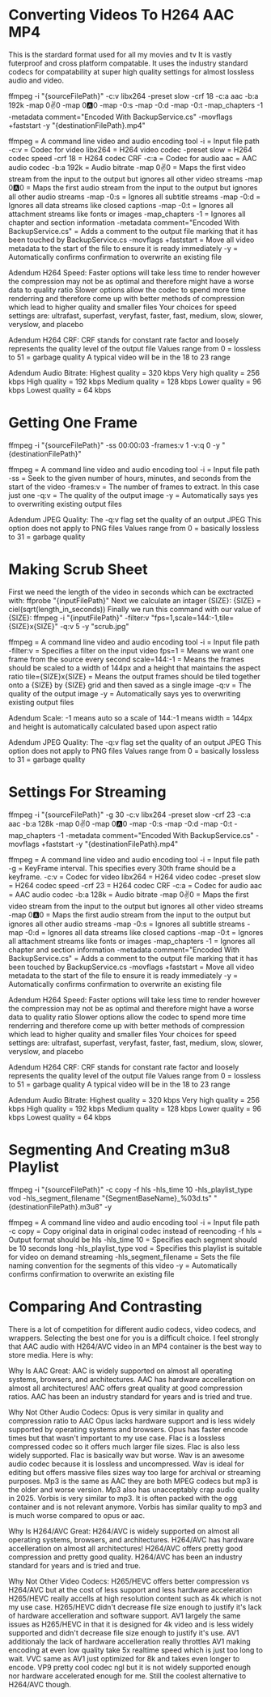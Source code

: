 # Converting Videos To H264 AAC MP4
This is the stardard format used for all my movies and tv
It is vastly futerproof and cross platform compatable.
It uses the industry standard codecs for compatability at super high quality settings for almost lossless audio and video.

ffmpeg -i "{sourceFilePath}" -c:v libx264 -preset slow -crf 18 -c:a aac -b:a 192k -map 0:v:0 -map 0:a:0 -map -0:s -map -0:d -map -0:t -map_chapters -1 -metadata comment="Encoded With BackupService.cs" -movflags +faststart -y "{destinationFilePath}.mp4"

ffmpeg = A command line video and audio encoding tool
-i = Input file path
-c:v = Codec for video
libx264 = H264 video codec
-preset slow = H264 codec speed
-crf 18 = H264 codec CRF
-c:a = Codec for audio
aac = AAC audio codec
-b:a 192k = Audio bitrate
-map 0:v:0 = Maps the first video stream from the input to the output but ignores all other video streams
-map 0:a:0 = Maps the first audio stream from the input to the output but ignores all other audio streams
-map -0:s = Ignores all subtitle streams
-map -0:d = Ignores all data streams like closed captions
-map -0:t = Ignores all attachment streams like fonts or images
-map_chapters -1 = Ignores all chapter and section information
-metadata comment="Encoded With BackupService.cs" = Adds a comment to the output file marking that it has been touched by BackupService.cs
-movflags +faststart = Move all video metadata to the start of the file to ensure it is ready immediately
-y = Automatically confirms confirmation to overwrite an existing file

Adendum H264 Speed:
Faster options will take less time to render however the compression may not be as optimal and therefore might have a worse data to quality ratio
Slower options allow the codec to spend more time renderring and therefore come up with better methods of compression which lead to higher quality and smaller files
Your choices for speed settings are: ultrafast, superfast, veryfast, faster, fast, medium, slow, slower, veryslow, and placebo

Adendum H264 CRF:
CRF stands for constant rate factor and loosely represents the quality level of the output file
Values range from 0 = lossless to 51 = garbage quality
A typical video will be in the 18 to 23 range

Adendum Audio Bitrate:
Highest quality = 320 kbps
Very high quality = 256 kbps
High quality = 192 kbps
Medium quality = 128 kbps
Lower quality = 96 kbps
Lowest quality = 64 kbps

# Getting One Frame
ffmpeg -i "{sourceFilePath}" -ss 00:00:03 -frames:v 1 -v:q 0 -y "{destinationFilePath}"

ffmpeg = A command line video and audio encoding tool
-i = Input file path
-ss = Seek to the given number of hours, minutes, and seconds from the start of the video
-frames:v = The number of frames to extract. In this case just one
-q:v = The quality of the output image
-y = Automatically says yes to overwriting existing output files

Adendum JPEG Quality:
The -q:v flag set the quality of an output JPEG
This option does not apply to PNG files
Values range from 0 = basically lossless to 31 = garbage quality

# Making Scrub Sheet
First we need the length of the video in seconds which can be exctracted with:
ffprobe "{inputFilePath}"
Next we calculate an intager {SIZE}:
{SIZE} = ciel(sqrt(length_in_seconds))
Finally we run this command with our value of {SIZE}:
ffmpeg -i "{inputFilePath}" -filter:v "fps=1,scale=144:-1,tile={SIZE}x{SIZE}" -q:v 5 -y "scrub.jpg"

ffmpeg = A command line video and audio encoding tool
-i = Input file path
-filter:v = Specifies a filter on the input video
fps=1 = Means we want one frame from the source every second
scale=144:-1 = Means the frames should be scaled to a width of 144px and a height that maintains the aspect ratio
tile={SIZE}x{SIZE} = Means the output frames should be tiled together onto a {SIZE} by {SIZE} grid and then saved as a single image
-q:v = The quality of the output image
-y = Automatically says yes to overwriting existing output files

Adendum Scale:
-1 means auto so a scale of 144:-1 means width = 144px and height is automatically calculated based upon aspect ratio

Adendum JPEG Quality:
The -q:v flag set the quality of an output JPEG
This option does not apply to PNG files
Values range from 0 = basically lossless to 31 = garbage quality

# Settings For Streaming
ffmpeg -i "{sourceFilePath}" -g 30 -c:v libx264 -preset slow -crf 23 -c:a aac -b:a 128k -map 0:v:0 -map 0:a:0 -map -0:s -map -0:d -map -0:t -map_chapters -1 -metadata comment="Encoded With BackupService.cs" -movflags +faststart -y "{destinationFilePath}.mp4"

ffmpeg = A command line video and audio encoding tool
-i = Input file path
-g = KeyFrame interval. This specifies every 30th frame should be a keyframe.
-c:v = Codec for video
libx264 = H264 video codec
-preset slow = H264 codec speed
-crf 23 = H264 codec CRF
-c:a = Codec for audio
aac = AAC audio codec
-b:a 128k = Audio bitrate
-map 0:v:0 = Maps the first video stream from the input to the output but ignores all other video streams
-map 0:a:0 = Maps the first audio stream from the input to the output but ignores all other audio streams
-map -0:s = Ignores all subtitle streams
-map -0:d = Ignores all data streams like closed captions
-map -0:t = Ignores all attachment streams like fonts or images
-map_chapters -1 = Ignores all chapter and section information
-metadata comment="Encoded With BackupService.cs" = Adds a comment to the output file marking that it has been touched by BackupService.cs
-movflags +faststart = Move all video metadata to the start of the file to ensure it is ready immediately
-y = Automatically confirms confirmation to overwrite an existing file

Adendum H264 Speed:
Faster options will take less time to render however the compression may not be as optimal and therefore might have a worse data to quality ratio
Slower options allow the codec to spend more time renderring and therefore come up with better methods of compression which lead to higher quality and smaller files
Your choices for speed settings are: ultrafast, superfast, veryfast, faster, fast, medium, slow, slower, veryslow, and placebo

Adendum H264 CRF:
CRF stands for constant rate factor and loosely represents the quality level of the output file
Values range from 0 = lossless to 51 = garbage quality
A typical video will be in the 18 to 23 range

Adendum Audio Bitrate:
Highest quality = 320 kbps
Very high quality = 256 kbps
High quality = 192 kbps
Medium quality = 128 kbps
Lower quality = 96 kbps
Lowest quality = 64 kbps

# Segmenting And Creating m3u8 Playlist
ffmpeg -i "{sourceFilePath}" -c copy -f hls -hls_time 10 -hls_playlist_type vod -hls_segment_filename "{SegmentBaseName}_%03d.ts" "{destinationFilePath}.m3u8" -y

ffmpeg = A command line video and audio encoding tool
-i = Input file path
-c copy = Copy original data in original codec instead of reencoding
-f hls = Output format should be hls
-hls_time 10 = Specifies each segment should be 10 seconds long
-hls_playlist_type vod = Specifies this playlist is suitable for video on demand streaming
-hls_segment_filename = Sets the file naming convention for the segments of this video
-y = Automatically confirms confirmation to overwrite an existing file

# Comparing And Contrasting
There is a lot of competition for different audio codecs, video codecs, and wrappers.
Selecting the best one for you is a difficult choice.
I feel strongly that AAC audio with H264/AVC video in an MP4 container is the best way to store media.
Here is why:

Why Is AAC Great:
AAC is widely supported on almost all operating systems, browsers, and architectures.
AAC has hardware accelleration on almost all architectures!
AAC offers great quality at good compression ratios.
AAC has been an industry standard for years and is tried and true.

Why Not Other Audio Codecs:
Opus is very similar in quality and compression ratio to AAC
Opus lacks hardware support and is less widely supported by operating systems and browsers.
Opus has faster encode times but that wasn't important to my use case.
Flac is a lossless compressed codec so it offers much larger file sizes.
Flac is also less widely supported.
Flac is basically wav but worse.
Wav is an awesome audio codec because it is lossless and uncompressed.
Wav is ideal for editing but offers massive files sizes way too large for archival or streaming purposes.
Mp3 is the same as AAC they are both MPEG codecs but mp3 is the older and worse version.
Mp3 also has unacceptably crap audio quality in 2025.
Vorbis is very similar to mp3. It is often packed with the ogg container and is not relevant anymore.
Vorbis has similar quality to mp3 and is much worse compared to opus or aac.

Why Is H264/AVC Great:
H264/AVC is widely supported on almost all operating systems, browsers, and architectures.
H264/AVC has hardware accelleration on almost all architectures!
H264/AVC offers pretty good compression and pretty good quality.
H264/AVC has been an industry standard for years and is tried and true.

Why Not Other Video Codecs:
H265/HEVC offers better compression vs H264/AVC but at the cost of less support and less hardware acceleration
H265/HEVC really accells at high resolution content such as 4k which is not my use case.
H265/HEVC didn't decrease file size enough to justify it's lack of hardware accelleration and software support.
AV1 largely the same issues as H265/HEVC in that it is designed for 4k video and is less widely supported and didn't decrease file size enough to justify it's use.
AV1 additionaly the lack of hardware accelleration really throttles AV1 making encoding at even low quality take 5x realtime speed which is just too long to wait.
VVC same as AV1 just optimized for 8k and takes even longer to encode.
VP9 pretty cool codec ngl but it is not widely supported enough nor hardware accelerated enough for me. Still the coolest alternative to H264/AVC though.